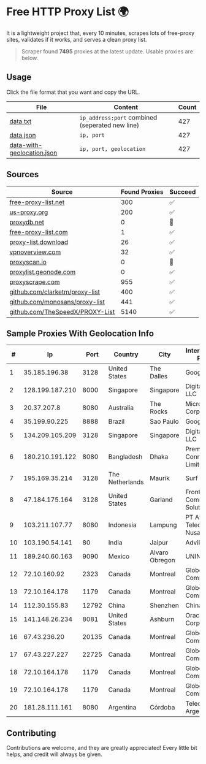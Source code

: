 
# Free HTTP Proxy List 🌍

It is a lightweight project that, every 10 minutes, scrapes lots of free-proxy sites, validates if it works, and serves a clean proxy list.


> Scraper found **7495** proxies at the latest update. Usable proxies are below.

## Usage

Click the file format that you want and copy the URL.


|File|Content|Count|
|----|-------|-----|
|[data.txt](https://raw.githubusercontent.com/themiralay/Proxy-List-World/master/data.txt)|`ip_address:port` combined (seperated new line)|427|
|[data.json](https://raw.githubusercontent.com/themiralay/Proxy-List-World/master/data.json)|`ip, port`|427|
|[data-with-geolocation.json](https://raw.githubusercontent.com/themiralay/Proxy-List-World/master/data-with-geolocation.json)|`ip, port, geolocation`|427|

## Sources

|Source|Found Proxies|Succeed|
|------|-------------|-------|
|[free-proxy-list.net](https://free-proxy-list.net)|300|✅|
|[us-proxy.org](https://www.us-proxy.org)|200|✅|
|[proxydb.net](http://proxydb.net)|0|🚫|
|[free-proxy-list.com](https://free-proxy-list.com/?page=&port=&type%5B%5D=http&type%5B%5D=https&up_time=0&search=Search)|1|✅|
|[proxy-list.download](https://www.proxy-list.download/HTTP)|26|✅|
|[vpnoverview.com](https://vpnoverview.com/privacy/anonymous-browsing/free-proxy-servers)|32|✅|
|[proxyscan.io](https://www.proxyscan.io)|0|🚫|
|[proxylist.geonode.com](https://proxylist.geonode.com/api/proxy-list?limit=300&page=1&sort_by=lastChecked&sort_type=desc&protocols=http,https)|0|✅|
|[proxyscrape.com](https://api.proxyscrape.com/v2/?request=displayproxies&protocol=http&timeout=10000&country=all&ssl=all&anonymity=all)|955|✅|
|[github.com/clarketm/proxy-list](https://raw.githubusercontent.com/clarketm/proxy-list/master/proxy-list-raw.txt)|400|✅|
|[github.com/monosans/proxy-list](https://raw.githubusercontent.com/monosans/proxy-list/main/proxies/http.txt)|441|✅|
|[github.com/TheSpeedX/PROXY-List](https://raw.githubusercontent.com/TheSpeedX/PROXY-List/master/http.txt)|5140|✅|


## Sample Proxies With Geolocation Info

|#|Ip|Port|Country|City|Internet Service Provider|
|-|--|----|-------|----|-------------------------|
|1|35.185.196.38|3128|United States|The Dalles|Google LLC|
|2|128.199.187.210|8000|Singapore|Singapore|DigitalOcean, LLC|
|3|20.37.207.8|8080|Australia|The Rocks|Microsoft Corporation|
|4|35.199.90.225|8888|Brazil|Sao Paulo|Google LLC|
|5|134.209.105.209|3128|Singapore|Singapore|DigitalOcean, LLC|
|6|180.210.191.122|8080|Bangladesh|Dhaka|Premium Connectivity Limited|
|7|195.169.35.214|3128|The Netherlands|Maurik|Surf B.V.|
|8|47.184.175.164|3128|United States|Garland|Frontier Communications Solutions|
|9|103.211.107.77|8080|Indonesia|Lampung|PT Atmega Telecomindo Nusantara|
|10|103.190.54.141|80|India|Jaipur|Advika Web|
|11|189.240.60.163|9090|Mexico|Alvaro Obregon|UNINET|
|12|72.10.160.92|2323|Canada|Montreal|GloboTech Communications|
|13|72.10.164.178|1179|Canada|Montreal|GloboTech Communications|
|14|112.30.155.83|12792|China|Shenzhen|China Mobile|
|15|141.148.26.234|8081|United States|Ashburn|Oracle Corporation|
|16|67.43.236.20|20135|Canada|Montreal|GloboTech Communications|
|17|67.43.227.227|22725|Canada|Montreal|GloboTech Communications|
|18|72.10.164.178|1179|Canada|Montreal|GloboTech Communications|
|19|72.10.164.178|1179|Canada|Montreal|GloboTech Communications|
|20|181.28.111.161|8080|Argentina|Córdoba|Telecom Argentina S.A|



## Contributing

Contributions are welcome, and they are greatly appreciated! Every
little bit helps, and credit will always be given.

